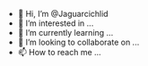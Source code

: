 - 👋 Hi, I’m @Jaguarcichlid
- 👀 I’m interested in ...
- 🌱 I’m currently learning ...
- 💞️ I’m looking to collaborate on ...
- 📫 How to reach me ...

<!---
Jaguarcichlid/Jaguarcichlid is a ✨ special ✨ repository because its `README.md` (this file) appears on your GitHub profile.
You can click the Preview link to take a look at your changes.
--->
